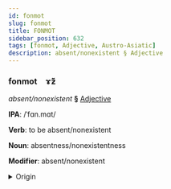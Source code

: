 ```yaml
---
id: fonmot
slug: fonmot
title: FONMOT
sidebar_position: 632
tags: [fonmot, Adjective, Austro-Asiatic]
description: absent/nonexistent § Adjective
---
```


### fonmot&emsp;<span kind="abugida">ɤ̃ƶ̆</span>

*absent/nonexistent* **§** [Adjective](../../tags/Adjective)

**IPA**: /ˈfɑn.mɑt/

**Verb**: to be absent/nonexistent

**Noun**: absentness/nonexistentness

**Modifier**: absent/nonexistent

<details>
    <summary>Origin</summary>
    Vietnamese vắng mặt [vaŋ˧˦ mat̚˧˨ʔ]<br/>
    <em>Austro-Asiatic Language Family</em>
</details>